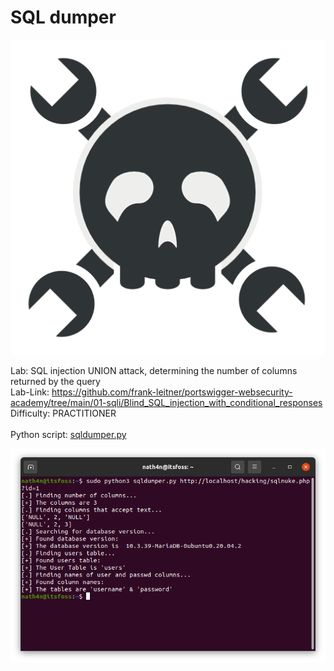 # SQL dumper

![logo](img/hackaday-security.png)

Lab: SQL injection UNION attack, determining the number of columns returned by the query</br>
Lab-Link: https://github.com/frank-leitner/portswigger-websecurity-academy/tree/main/01-sqli/Blind_SQL_injection_with_conditional_responses</br>
Difficulty: PRACTITIONER</br>  
Python script: [sqldumper.py](sqldumper.py)</br>

![Attacking successful](img/screenshot.png)
